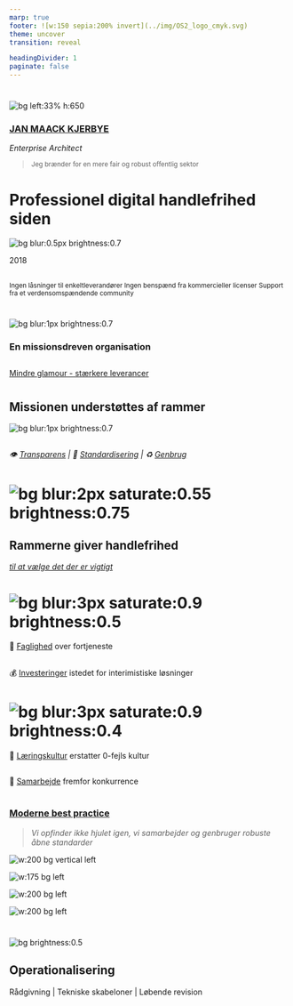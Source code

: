 ```yaml
---
marp: true
footer: ![w:150 sepia:200% invert](../img/OS2_logo_cmyk.svg)
theme: uncover
transition: reveal

headingDivider: 1
paginate: false
---
```

#
![bg left:33% h:650](https://images.unsplash.com/photo-1627008767693-20498ff18ab7?q=80&w=1974&auto=format&fit=crop&ixlib=rb-4.0.3&ixid=M3wxMjA3fDB8MHxwaG90by1wYWdlfHx8fGVufDB8fHx8fA%3D%3D)

### [JAN MAACK KJERBYE]()
*Enterprise Architect*
<br>
> <small>Jeg brænder for en mere fair og robust offentlig sektor</small>


<!--
Bred erfaring med værdiskabelse fra både private og offentlige orgs.

Jeg brænder for en mere fair og robust offentlig sektor

-->

# Professionel digital handlefrihed siden
![bg blur:0.5px brightness:0.7](https://images.pexels.com/photos/6172836/pexels-photo-6172836.jpeg)
<!--
class: invert

-->
2018
##
##

<small>Ingen låsninger til enkeltleverandører
Ingen benspænd fra kommercieller licenser
Support fra et verdensomspændende community
</small>

#


![bg blur:1px brightness:0.7](https://images.unsplash.com/photo-1515856251934-766e064d7b09?q=80&w=1335&auto=format&fit=crop&ixlib=rb-4.0.3&ixid=M3wxMjA3fDB8MHxwaG90by1wYWdlfHx8fGVufDB8fHx8fA%3D%3D)
<!-- Hvordan adskiller vi os fra et "almindeligt" software produkt -->

### En missionsdreven organisation
##
[Mindre glamour - stærkere leverancer]()
<!-- Vi inkluderer alt det som er svært at sælge up front.
Mindre glamour, mere leverance
Ingen investorer, intet krav om kommercielt afkast-->

#
## Missionen understøttes af rammer

![bg blur:1px brightness:0.7](https://images.pexels.com/photos/18903408/pexels-photo-18903408/free-photo-of-woman-walking-in-library.jpeg?auto=compress&cs=tinysrgb&w=1260&h=750&dpr=1)
##
###### :eye: [Transparens]() | :bank: [Standardisering]() | :recycle: [Genbrug]()
##
<!--Rammerne er som trapper med gelændre imellem forskellige niveauer -->


# ![bg blur:2px saturate:0.55 brightness:0.75](https://images.pexels.com/photos/247851/pexels-photo-247851.jpeg?auto=compress&cs=tinysrgb&w=1260&h=750&dpr=1)
## Rammerne giver handlefrihed
[_til at vælge det der er vigtigt_]()

<!-- Besparelser er ikke målet, målet er frihed og gode løsninger.-->


# ![bg blur:3px saturate:0.9 brightness:0.5](https://images.pexels.com/photos/3184418/pexels-photo-3184418.jpeg?auto=compress&cs=tinysrgb&w=1260&h=750&dpr=1)
🧠 [Faglighed]() over fortjeneste
##
💰 [Investeringer]() istedet for interimistiske løsninger

# ![bg blur:3px saturate:0.9 brightness:0.4](https://images.unsplash.com/photo-1600880292089-90a7e086ee0c?q=80&w=1974&auto=format&fit=crop&ixlib=rb-4.0.3&ixid=M3wxMjA3fDB8MHxwaG90by1wYWdlfHx8fGVufDB8fHx8fA%3D%3D)
🧮 [Læringskultur]() erstatter 0-fejls kultur
##
🤝 [Samarbejde]() fremfor konkurrence



#
### [Moderne best practice]()
>  _Vi opfinder ikke hjulet igen,_
_vi samarbejder_
 _og genbruger robuste åbne standarder_
<!--
class: null
-->
![w:200 bg vertical left](https://res.cloudinary.com/startup-grind/image/upload/c_fill,dpr_2,f_auto,g_center,q_auto:good/v1/gcs/platform-data-linuxhq/events/foundation-for-public-code.png)

![w:175 bg left](https://res.cloudinary.com/startup-grind/image/upload/c_fill,dpr_2,f_auto,g_center,q_auto:good/v1/gcs/platform-data-linuxhq/events/2.png)

![w:200 bg left](https://opencontainers.org/img/logos/OCI-logo.svg)

![w:200 bg left](https://www.cncf.io/wp-content/uploads/2023/04/cncf-main-site-logo.svg)

#
<!--
class: invert
-->
![bg brightness:0.5](https://images.unsplash.com/photo-1542621334-a254cf47733d?q=80&w=2070&auto=format&fit=crop&ixlib=rb-4.0.3&ixid=M3wxMjA3fDB8MHxwaG90by1wYWdlfHx8fGVufDB8fHx8fA%3D%3D)
## Operationalisering
Rådgivning | Tekniske skabeloner | Løbende revision

